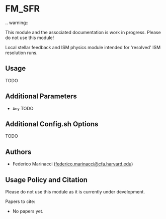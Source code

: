 FM_SFR
======

.. warning::

  This module and the associated documentation is work in progress. Please do not use this module!

Local stellar feedback and ISM physics module intended for 'resolved' ISM resolution runs.


Usage
-----

TODO

Additional Parameters
---------------------

* ``Any`` TODO

Additional Config.sh Options
----------------------------

TODO


Authors
-------

* Federico Marinacci (federico.marinacci@cfa.harvard.edu)


Usage Policy and Citation
-------------------------

Please do not use this module as it is currently under development.

Papers to cite:

* No papers yet.

